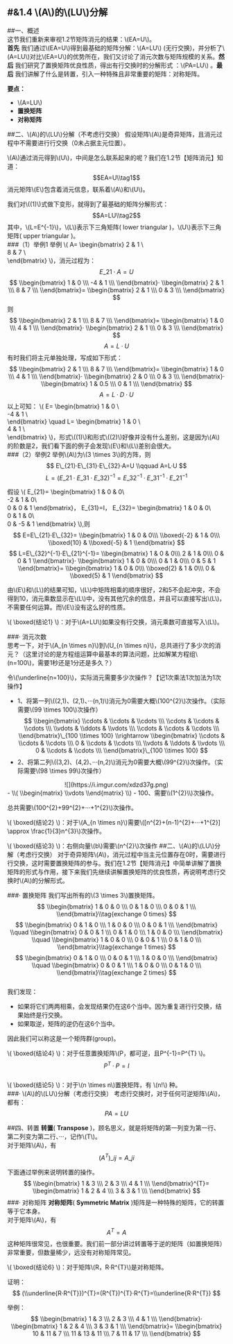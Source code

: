 #&1.4 \\(A\\)的\\(LU\\)分解  
---
##一、概述  
这节我们重新来审视1.2节矩阵消元的结果：\\(EA=U\\)。  
**首先** 我们通过\\(EA=U\\)得到最基础的矩阵分解：\\(A=LU\\)	(无行交换)，并分析了\\(A=LU\\)对比\\(EA=U\\)的优势所在，我们又讨论了消元次数与矩阵规模的关系。**然后** 我们研究了置换矩阵优良性质，得出有行交换时的分解形式 ：\\(PA=LU\\) 。**最后** 我们讲解了什么是转置，引入一种特殊且非常重要的矩阵：对称矩阵。 
 
**要点：**  

- \\(A=LU\\)
- **置换矩阵**
- **对称矩阵** 

##二、\\(A\\)的\\(LU\\)分解（不考虑行交换）
假设矩阵\\(A\\)是奇异矩阵，且消元过程中不需要进行行交换（0未占据主元位置）。  

\\(A\\)通过消元得到\\(U\\)，中间是怎么联系起来的呢？我们在1.2节【矩阵消元】知道：$$EA=U\\tag1$$消元矩阵\\(E\\)包含着消元信息，联系着\\(A\\)和\\(U\\)。  

我们对\\((1)\\)式做下变形，就得到了最基础的矩阵分解形式：$$A=LU\\tag2$$其中，\\(L=E^{-1}\\)，\\(L\\)表示下三角矩阵( lower triangular )，\\(U\\)表示下三角矩阵( upper triangular )。  
###（1）举例1
举例
\\(
A=
\\begin{bmatrix}
2 & 1 \\\
8 & 7 \\\
\\end{bmatrix}
\\)，消元过程为：
$$
E\_{21}·A=U
$$
$$
\\begin{bmatrix}
1 & 0 \\\
-4 & 1 \\\
\\end{bmatrix}·
\\begin{bmatrix}
2 & 1 \\\
8 & 7 \\\
\\end{bmatrix}=
\\begin{bmatrix}
2 & 1 \\\
0 & 3 \\\
\\end{bmatrix}
$$
则
$$
\\begin{bmatrix}
2 & 1 \\\
8 & 7 \\\
\\end{bmatrix}=
\\begin{bmatrix}
1 & 0 \\\
4 & 1 \\\
\\end{bmatrix}·
\\begin{bmatrix}
2 & 1 \\\
0 & 3 \\\
\\end{bmatrix}
$$
$$
A=L·U
$$
有时我们将主元单独处理，写成如下形式：
$$
\\begin{bmatrix}
2 & 1 \\\
8 & 7 \\\
\\end{bmatrix}=
\\begin{bmatrix}
1 & 0 \\\
4 & 1 \\\
\\end{bmatrix}·
\\begin{bmatrix}
2 & 0 \\\
0 & 3 \\\
\\end{bmatrix}·
\\begin{bmatrix}
1 & 0.5 \\\
0 & 1 \\\
\\end{bmatrix}
$$
$$
A=L·D·U
$$
以上可知：
\\(
E=
\\begin{bmatrix}
1 & 0 \\\
-4 & 1 \\\
\\end{bmatrix}
\\quad
L=
\\begin{bmatrix}
1 & 0 \\\
4 & 1 \\\
\\end{bmatrix}
\\)，形式\\((1)\\)和形式\\((2)\\)好像并没有什么差别，这是因为\\(A\\)的阶数是2，我们看下面的例子会发现\\(E\\)和\\(L\\)差别会很大。  
###（2）举例2
举例\\(A\\)为\\(3 \\times 3\\)的方阵，则
$$
E\_{21}·E\_{31}·E\_{32}·A=U
\\qquad
A=L·U
$$
$$
L=(E\_{21}·E\_{31}·E\_{32})^{-1}=E\_{32}^{-1}·E\_{31}^{-1}·E\_{21}^{-1}
$$  
  
假设
\\(
E\_{21}=
\\begin{bmatrix}
1 & 0  & 0\\\
-2 & 1 & 0\\\
0  & 0 & 1
\\end{bmatrix}，
E\_{31}=I，
E\_{32}=
\\begin{bmatrix}
1 & 0  & 0\\\
0 & 1 & 0\\\
0 & -5 & 1
\\end{bmatrix}
\\),则  
$$
E=E\_{21}·E\_{32}=
\\begin{bmatrix}
1 & 0  & 0\\\
\\boxed{-2} & 1 & 0\\\
\\boxed{10} & \\boxed{-5} & 1
\\end{bmatrix}
$$$$
L=E\_{32}^{-1}·E\_{21}^{-1}=
\\begin{bmatrix}
1 & 0  & 0\\\
2 & 1 & 0\\\
0 & 0 & 1
\\end{bmatrix}·
\\begin{bmatrix}
1 & 0  & 0\\\
0 & 1 & 0\\\
0 & 5 & 1
\\end{bmatrix}=
\\begin{bmatrix}
1 & 0  & 0\\\
\\boxed{2} & 1 & 0\\\
0 & \\boxed{5} & 1
\\end{bmatrix}
$$  

由\\(E\\)和\\(L\\)的结果可知，\\(L\\)中矩阵相乘的顺序很好，2和5不会起冲突，不会得到10，消元乘数显示在\\(L\\)中，没有其他冗余的信息，并且可以直接写出\\(L\\)，不需要任何运算。而\\(E\\)没有这么好的性质。 

\\( \\boxed{结论1} \\)：对于\\(A=LU\\)如果没有行交换，消元乘数可直接写入\\(L\\)。

###· 消元次数  
思考一下，对于\\(A\_{n \\times n}\\)到\\(U\_{n \\times n}\\)，总共进行了多少次的消元？（这里讨论的是方程组运算中最基本的算法问题，比如解某方程组\\(n=100\\)，需要1秒还是1分还是多久？）  

令\\(\\underline{n=100}\\)，实际消元需要多少次操作？【记1次乘法1次加法为1次操作】  

- 1、将第一列\\((2,1)、(2,1)、···(n,1)\\)消元为0需要大概\\(100^{2}\\)次操作。（实际需要\\(99 \\times 100\\)次操作）  
$$
\\begin{bmatrix}
 \\cdots & \\cdots      & \\cdots  \\\
 \\cdots & \\cdots      & \\cdots  \\\
 \\vdots & \\ddots      & \\vdots  \\\
 \\cdots & \\cdots      & \\cdots  \\\
\\end{bmatrix}\_{100 \\times 100}
\\rightarrow
\\begin{bmatrix}
 \\cdots    & \\cdots      & \\cdots  \\\
 0			& \\cdots      & \\cdots  \\\
 \\vdots    & \\ddots      & \\vdots  \\\
 0 			& \\cdots	   & \\cdots  \\\
\\end{bmatrix}\_{100 \\times 100}
$$
- 2、将第二列\\((3,2)、(4,2)、···(n,2)\\)消元为0需要大概\\(99^{2}\\)次操作。（实际需要\\(98 \\times 99\\)次操作）
<div align=center>![](https://i.imgur.com/xdzd37g.png)
<div align=left>  
- \\( \\begin{matrix} \\vdots \\end{matrix} \\) 
- 100、需要\\(1^{2}\\)次操作。  

总共需要\\(100^{2}+99^{2}+···+1^{2}\\)次操作。  

\\( \\boxed{结论2} \\)：对于\\(A\_{n \\times n}\\)需要\\([n^{2}+(n-1)^{2}+···+1^{2}] \\approx \\frac{1}{3}n^{3}\\)次操作。  

\\( \\boxed{结论3} \\)：右侧向量\\(b\\)需要\\(n^{2}\\)次操作
##二、\\(A\\)的\\(LU\\)分解（考虑行交换）
对于奇异矩阵\\(A\\)，消元过程中当主元位置存在0时，需要进行行交换，这时需要置换矩阵的参与。我们在1.2节【矩阵消元】中简单讲解了置换矩阵的形式与作用，接下来我们先继续讲解置换矩阵的优良性质，再说明考虑行交换时\\(A\\)的分解形式。

###· 置换矩阵
我们写出所有的\\(3 \\times 3\\)置换矩阵。  
$$
\\begin{bmatrix}
1 & 0 & 0 \\\
0 & 1 & 0 \\\
0 & 0 & 1 \\\
\\end{bmatrix}\\tag{exchange 0 times}
$$
$$
\\begin{bmatrix}
0 & 1 & 0 \\\
1 & 0 & 0 \\\
0 & 0 & 1 \\\
\\end{bmatrix}
\\quad
\\begin{bmatrix}
0 & 0 & 1 \\\
0 & 1 & 0 \\\
1 & 0 & 0 \\\
\\end{bmatrix}
\\quad
\\begin{bmatrix}
1 & 0 & 0 \\\
0 & 0 & 1 \\\
0 & 1 & 0 \\\
\\end{bmatrix}\\tag{exchange 1 times}
$$
$$
\\begin{bmatrix}
0 & 1 & 0 \\\
0 & 0 & 1 \\\
1 & 0 & 0 \\\
\\end{bmatrix}
\\quad
\\begin{bmatrix}
0 & 0 & 1 \\\
1 & 0 & 0 \\\
0 & 1 & 0 \\\
\\end{bmatrix}\\tag{exchange 2 times}
$$  
我们发现：

- 如果将它们两两相乘，会发现结果仍在这6个当中。因为重复进行行交换，结果始终是行交换。
- 如果取逆，矩阵的逆仍在这6个当中。

因此我们可以称这是一个矩阵群(group)。

\\( \\boxed{结论4} \\)：对于任意置换矩阵\\(P，都可逆，且P^{-1}=P^{T} \\)。
$$
P^{T}·P=I
$$  
\\( \\boxed{结论5} \\)：对于\\(n \\times n\\)置换矩阵，有 \\(n!\\) 种。  
###· \\(A\\)的\\(LU\\)分解（考虑行交换）
考虑行交换时，对于任何可逆矩阵\\(A\\)，都有：
$$
PA=LU
$$

##四、转置
**转置**( **Transpose** )，顾名思义，就是将矩阵的第一列变为第一行、第二列变为第二行、···，记作\\(T\\)。  
对于矩阵\\(A\\)，有$$(A^{T})\_{ij}=A\_{ji}$$

下面通过举例来说明转置的操作。  
$$
\\begin{bmatrix}
1 & 3 \\\
2 & 3 \\\
4 & 1 \\\
\\end{bmatrix}^{T}=
\\begin{bmatrix}
1 & 2 & 4 \\\
3 & 3 & 1 \\\
\\end{bmatrix}
$$
###· 对称矩阵
**对称矩阵**( **Symmetric Matrix** )矩阵是一种特殊的矩阵，它的转置等于它本身。  
对于矩阵\\(A\\)，有
$$
A^{T}=A
$$
这种矩阵很常见，也很重要。我们前一部分讲过转置等于逆的矩阵（如置换矩阵）	非常重要，但数量稀少，远没有对称矩阵常见。  
 
\\( \\boxed{结论6} \\)：对于矩阵\\(R，R·R^{T}\\)是对称矩阵。 

证明：
$$
(\\underline{R·R^{T}})^{T}=(R^{T})^{T}·R^{T}=\\underline{R·R^{T}}
$$ 

举例：  
$$
\\begin{bmatrix}
1 & 3 \\\
2 & 3 \\\
4 & 1 \\\
\\end{bmatrix}·
\\begin{bmatrix}
1 & 2 & 4 \\\
3 & 3 & 1 \\\
\\end{bmatrix}=
\\begin{bmatrix}
10 & 11 & 7 \\\
11 & 13	 & 11 \\\
7 & 11 & 17 \\\
\\end{bmatrix}
$$